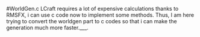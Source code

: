 #WorldGen.c
LCraft requires a lot of expensive calculations
thanks to RMSFX, i can use c code now to implement some methods.
Thus, I am here trying to convert the worldgen part to c codes so that i can make the generation much more faster.___.